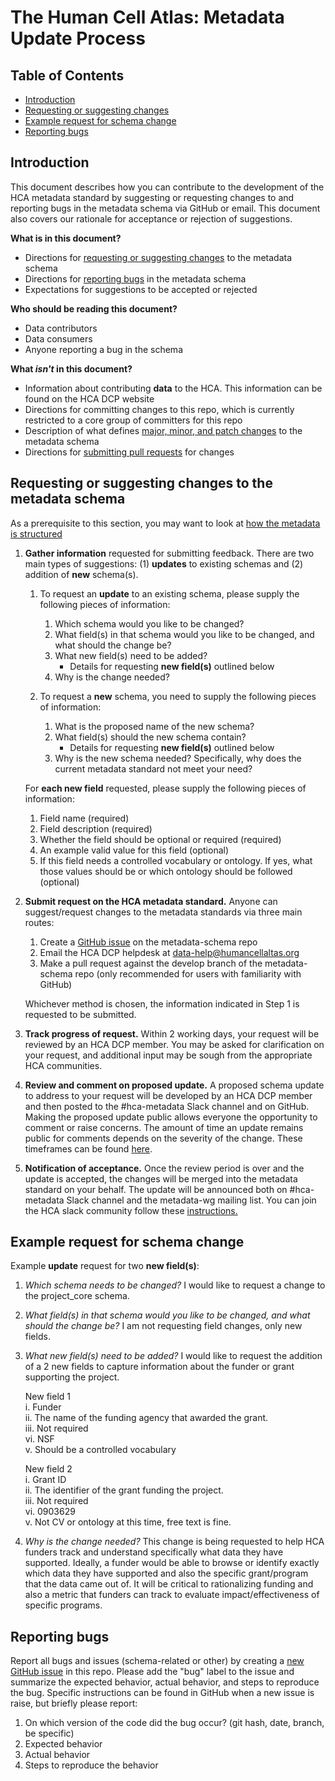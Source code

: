 # The Human Cell Atlas: Metadata Update Process

## Table of Contents
- [Introduction](#introduction)
- [Requesting or suggesting changes](#requesting-or-suggesting-changes-to-the-metadata-schema)
- [Example request for schema change](#example-request-for-schema-change)
- [Reporting bugs](#reporting-bugs)

## Introduction

This document describes how you can contribute to the development of the HCA metadata standard by suggesting or requesting changes to and reporting bugs in the metadata schema via GitHub or email. This document also covers our rationale for acceptance or rejection of suggestions.

**What is in this document?**
 - Directions for [requesting or suggesting changes](#requesting-or-suggesting-changes-to-the-metadata-schema) to the metadata schema
 - Directions for [reporting bugs](#reporting-bugs) in the metadata schema
 - Expectations for suggestions to be accepted or rejected

**Who should be reading this document?**
 - Data contributors
 - Data consumers
 - Anyone reporting a bug in the schema

**What *isn't* in this document?**
- Information about contributing **data** to the HCA. This information can be found on the HCA DCP website
- Directions for committing changes to this repo, which is currently restricted to a core group of committers for this repo
- Description of what defines [major, minor, and patch changes](metadata-schema/docs/evolution.md#schema-versioning) to the metadata schema
- Directions for [submitting pull requests](metadata-schema/docs/committers.md) for changes

## Requesting or suggesting changes to the metadata schema

As a prerequisite to this section, you may want to look at [how the metadata is structured](metadata-schema/docs/structure.md)

1. **Gather information** requested for submitting feedback. There are two main types of suggestions: (1) **updates** to existing schemas and (2) addition of **new** schema(s).

    1. To request an **update** to an existing schema, please supply the following pieces of information:

        1. Which schema would you like to be changed?
        1. What field(s) in that schema would you like to be changed, and what should the change be?
        1. What new field(s) need to be added?
            - Details for requesting **new field(s)** outlined below
        1. Why is the change needed?

    1. To request a **new** schema, you need to supply the following pieces of information:

        1. What is the proposed name of the new schema?
        1. What field(s) should the new schema contain?
            - Details for requesting **new field(s)** outlined below
        1. Why is the new schema needed? Specifically, why does the current metadata standard not meet your need?
    
    For **each new field** requested, please supply the following pieces of information:
    
    1. Field name (required)
    1. Field description (required)
    1. Whether the field should be optional or required (required)
    1. An example valid value for this field (optional)
    1. If this field needs a controlled vocabulary or ontology. If yes, what those values should be or which ontology should be followed (optional)
    
1. **Submit request on the HCA metadata standard.** Anyone can suggest/request changes to the metadata standards via three main routes:

    1. Create a [GitHub issue](https://github.com/HumanCellAtlas/metadata-schema/issues/new) on the metadata-schema repo
    1. Email the HCA DCP helpdesk at [data-help@humancellaltas.org](data-help@humancellaltas.org)
    1. Make a pull request against the develop branch of the metadata-schema repo (only recommended for users with familiarity with GitHub)
    
    Whichever method is chosen, the information indicated in Step 1 is requested to be submitted.

1. **Track progress of request.** Within 2 working days, your request will be reviewed by an HCA DCP member. You may be asked for clarification on your request, and additional input may be sough from the appropriate HCA communities.

1. **Review and comment on proposed update.** A proposed schema update to address to your request will be developed by an HCA DCP member and then posted to the #hca-metadata Slack channel and on GitHub. Making the proposed update public allows everyone the opportunity to comment or raise concerns. The amount of time an update remains public for comments depends on the severity of the change. These timeframes can be found [here](metadata-schema/docs/committers.md#schema-update-acceptance-process).

1.  **Notification of acceptance.** Once the review period is over and the update is accepted, the changes will be merged into the metadata standard on your behalf. The update will be announced both on #hca-metadata Slack channel and the metadata-wg mailing list. You can join the HCA slack community follow these [instructions.](https://github.com/HumanCellAtlas/wiki/wiki)

## Example request for schema change

Example **update** request for two **new field(s)**:

1. *Which schema needs to be changed?* I would like to request a change to the project_core schema.

1. *What field(s) in that schema would you like to be changed, and what should the change be?* I am not requesting field changes, only new fields.
1. *What new field(s) need to be added?* I would like to request the addition of a 2 new fields to capture information about the funder or grant supporting the project.

    New field 1\
    i. Funder\
    ii. The name of the funding agency that awarded the grant.\
    iii. Not required\
    vi. NSF\
    v. Should be a controlled vocabulary

    New field 2\
    i. Grant ID\
    ii. The identifier of the grant funding the project.\
    iii. Not required\
    vi. 0903629\
    v. Not CV or ontology at this time, free text is fine.

1. *Why is the change needed?* This change is being requested to help HCA funders track and understand specifically what data they have supported. Ideally, a funder would be able to browse or identify exactly which data they have supported and also the specific grant/program that the data came out of. It will be critical to rationalizing funding and also a metric that funders can track to evaluate impact/effectiveness of specific programs.


## Reporting bugs

Report all bugs and issues (schema-related or other) by creating a [new GitHub issue](https://github.com/HumanCellAtlas/metadata-schema/issues/new) in this repo. Please add the "bug" label to the issue and summarize the expected behavior, actual behavior, and steps to reproduce the bug. Specific instructions can be found in GitHub when a new issue is raise, but briefly please report:

1. On which version of the code did the bug occur? (git hash, date, branch, be specific)
1. Expected behavior
1. Actual behavior
1. Steps to reproduce the behavior
